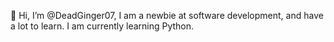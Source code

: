 👋 Hi, I’m @DeadGinger07,
I am a newbie at software development, and have a lot to learn. I am currently learning Python.

<!---
DeadGinger07/DeadGinger07 is a ✨ special ✨ repository because its `README.md` (this file) appears on your GitHub profile.
You can click the Preview link to take a look at your changes.
--->
